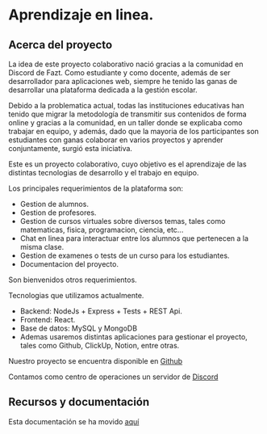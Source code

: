# Aprendizaje en linea.

## Acerca del proyecto

La idea de este proyecto colaborativo nació gracias a la comunidad en
Discord de Fazt. Como estudiante y como docente, además de ser
desarrollador para aplicaciones web, siempre he tenido las ganas de
desarrollar una plataforma dedicada a la gestión escolar.

Debido a la problematica actual, todas las instituciones educativas han
tenido que migrar la metodología de transmitir sus contenidos de forma
online y gracias a la comunidad, en un taller donde se explicaba como
trabajar en equipo, y además, dado que la mayoria de los participantes
son estudiantes con ganas colaborar en varios proyectos y aprender
conjuntamente, surgió esta iniciativa.

Este es un proyecto colaborativo, cuyo objetivo es el aprendizaje de las
distintas tecnologias de desarrollo y el trabajo en equipo.

Los principales requerimientos de la plataforma son:

-   Gestion de alumnos.
-   Gestion de profesores.
-   Gestion de cursos virtuales sobre diversos temas, tales como
    matematicas, fisica, programacion, ciencia, etc...
-   Chat en linea para interactuar entre los alumnos que pertenecen a la
    misma clase.
-   Gestion de examenes o tests de un curso para los estudiantes.
-   Documentacion del proyecto.

Son bienvenidos otros requerimientos.

Tecnologias que utilizamos actualmente.

-   Backend: NodeJs + Express + Tests + REST Api.
-   Frontend: React.
-   Base de datos: MySQL y MongoDB
-   Ademas usaremos distintas aplicaciones para gestionar el proyecto,
    tales como Github, ClickUp, Notion, entre otras.

Nuestro proyecto se encuentra disponible en [Github]

Contamos como centro de operaciones un servidor de [Discord]

  [Github]: https://github.com/escuelavirtual
  [Discord]: https://discord.gg/hhfkPP3
  
## Recursos y documentación

Esta documentación se ha movido <a href="https://plataforma-de-aprendizaje-en-linea.readthedocs.io/es/latest/">aquí</a>
  
